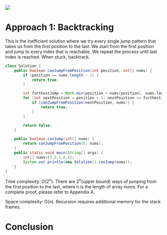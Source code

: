 ![](https://ws2.sinaimg.cn/large/006tNc79ly1g4u0imstg8j313w0pymy6.jpg)

# Approach 1: Backtracking

This is the inefficient solution where we try every single jump pattern that takes us from the first position to the last. We start from the first position and jump to every index that is reachable. We repeat the process until last index is reached. When stuck, backtrack.

``` JAVA
class Solution {
	public boolean canJumpFromPosition(int position, int[] nums) {
		if (position == nums.length - 1) {
			return true;
		}

		int furthestJump = Math.min(position + nums[position], nums.length - 1);
		for (int nextPosition = position + 1; nextPosition <= furthestJump; nextPosition++) {
			if (canJumpFromPosition(nextPosition, nums)) {
				return true;
			}
		}

		return false;
	}

	public boolean canJump(int[] nums) {
		return canJumpFromPosition(0, nums);
	}
	public static void main(String[] args) {
		int[] nums={3,2,1,0,4};
		System.out.println(new Solution().canJump(nums));
	}
}
```

Time complexity: O(2<sup>n</sup>). There are 2<sup>n</sup>(upper bound) ways of jumping from the first position to the last, where n is the length of array nums. For a complete proof, please refer to Appendix A.

Space complexity: O(n). Recursion requires additional memory for the stack frames. 


# Conclusion


